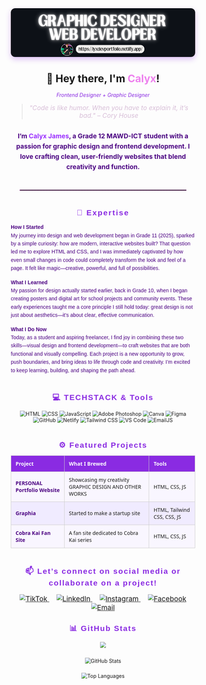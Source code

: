 <!-- Banner Image -->
<p align="center" style="margin-bottom: 2rem;">
  <img src="./GITHUB.png" alt="Banner" style="max-width: 100%; height: auto; border-radius: 12px; box-shadow: 0 6px 15px rgba(138, 43, 226, 0.3);" />
</p>

<!-- Main Heading -->
<h1 align="center">
  👋 Hey there, I'm <span style="color: violet;">Calyx</span>!
</h1>

<p align="center" style="color:#8A2BE2; font-style: italic;">
  Frontend Designer + Graphic Designer
</p>

<!-- Inspiring/Funny Quote -->
<blockquote align="center" style="font-size: 1.1rem; color:#D8BFD8; font-style: italic; margin-top: 1rem; padding: 0 1rem;">
  "Code is like humor. When you have to explain it, it’s bad." – Cory House
</blockquote>

<!-- Intro Paragraph -->
<p align="center" style="font-weight: bold; font-size: 1.1rem; max-width: 90vw; margin: 2rem auto; color: #4b0082; line-height: 1.6;">
  I’m <span style="color: #9b30ff;">Calyx James</span>, a Grade 12 MAWD-ICT student with a passion for 
  <strong>graphic design</strong> and <strong>frontend development</strong>. I love crafting clean, user-friendly websites that blend creativity and function.
</p>

<hr style="border: 1px dotted violet; margin: 3rem auto; max-width: 90%;" />

<!-- Expertise Section -->
<h2 style="color: #8A2BE2; font-family: 'Verdana', sans-serif; letter-spacing: 0.12em; text-align: center; margin-bottom: 1rem;">
  🎯 Expertise
</h2>

<p style="max-width: 90vw; margin: 1rem auto; color: #4b0082; font-family: 'Verdana', sans-serif; line-height: 1.6;">
  <strong>How I Started</strong><br/>
  My journey into design and web development began in Grade 11 (2025), sparked by a simple curiosity: how are modern, interactive websites built? That question led me to explore HTML and CSS, and I was immediately captivated by how even small changes in code could completely transform the look and feel of a page. It felt like magic—creative, powerful, and full of possibilities.
</p>

<p style="max-width: 90vw; margin: 1rem auto; color: #4b0082; font-family: 'Verdana', sans-serif; line-height: 1.6;">
  <strong>What I Learned</strong><br/>
  My passion for design actually started earlier, back in Grade 10, when I began creating posters and digital art for school projects and community events. These early experiences taught me a core principle I still hold today: great design is not just about aesthetics—it’s about clear, effective communication.
</p>

<p style="max-width: 90vw; margin: 1rem auto 3rem auto; color: #4b0082; font-family: 'Verdana', sans-serif; line-height: 1.6;">
  <strong>What I Do Now</strong><br/>
  Today, as a student and aspiring freelancer, I find joy in combining these two skills—visual design and frontend development—to craft websites that are both functional and visually compelling. Each project is a new opportunity to grow, push boundaries, and bring ideas to life through code and creativity. I’m excited to keep learning, building, and shaping the path ahead.
</p>

<!-- Techstack & Tools -->
<h2 style="color:#8A2BE2; font-family: 'Verdana', sans-serif; letter-spacing: 0.1em; text-align:center; margin-bottom: 1rem;">
  💻 TECHSTACK & Tools
</h2>
<p align="center" style="max-width: 90vw; margin: auto 0 3rem 0;">
  <img src="https://img.shields.io/badge/HTML-E34F26?style=for-the-badge&logo=html5&logoColor=white" alt="HTML" style="height: 28px;" />
  <img src="https://img.shields.io/badge/CSS-1572B6?style=for-the-badge&logo=css3&logoColor=white" alt="CSS" style="height: 28px;" />
  <img src="https://img.shields.io/badge/JavaScript-F7DF1E?style=for-the-badge&logo=javascript&logoColor=black" alt="JavaScript" style="height: 28px;" />
  <img src="https://img.shields.io/badge/Adobe%20Photoshop-31A8FF?style=for-the-badge&logo=adobephotoshop&logoColor=white" alt="Adobe Photoshop" style="height: 28px;" />
  <img src="https://img.shields.io/badge/Canva-00C4CC?style=for-the-badge&logo=canva&logoColor=white" alt="Canva" style="height: 28px;" />
  <img src="https://img.shields.io/badge/Figma-F24E1E?style=for-the-badge&logo=figma&logoColor=white" alt="Figma" style="height: 28px;" />
  <img src="https://img.shields.io/badge/GitHub-181717?style=for-the-badge&logo=github&logoColor=white" alt="GitHub" style="height: 28px;" />
  <img src="https://img.shields.io/badge/Netlify-00C7B7?style=for-the-badge&logo=netlify&logoColor=white" alt="Netlify" style="height: 28px;" />
  <img src="https://img.shields.io/badge/Tailwind_CSS-06B6D4?style=for-the-badge&logo=tailwind-css&logoColor=white" alt="Tailwind CSS" style="height: 28px;" />
  <img src="https://img.shields.io/badge/VS%20Code-0078D7?style=for-the-badge&logo=visual-studio-code&logoColor=white" alt="VS Code" style="height: 28px;" />
  <img src="https://img.shields.io/badge/EmailJS-D14836?style=for-the-badge&logo=emailjs&logoColor=white" alt="EmailJS" style="height: 28px;" />
</p>

<!-- Featured Projects -->
<h2 align="center" style="color:#8A2BE2; font-family:'Verdana', sans-serif; letter-spacing: 0.1em; margin-bottom: 1rem;">
  ⚙️ Featured Projects
</h2>

<div align="center" style="overflow-x:auto; max-width: 95vw;">
  <table style="width: 100%; border-collapse: collapse; text-align: left; margin: auto; font-family: 'Segoe UI', Tahoma, Geneva, Verdana, sans-serif;">
    <thead>
      <tr style="background-color: #8A2BE2; color: white;">
        <th style="padding: 12px; border: 1px solid #ccc;">Project</th>
        <th style="padding: 12px; border: 1px solid #ccc;">What I Brewed</th>
        <th style="padding: 12px; border: 1px solid #ccc;">Tools</th>
      </tr>
    </thead>
    <tbody>
      <tr style="background-color: #f9f6ff;">
        <td style="padding: 12px; border: 1px solid #ccc;">
          <a href="https://lyxdevportfolio.netlify.app" target="_blank" style="color: #4B0082; font-weight: bold; text-decoration: none;">
            PERSONAL Portfolio Website
          </a>
        </td>
        <td style="padding: 12px; border: 1px solid #ccc;">Showcasing my creativity GRAPHIC DESIGN AND OTHER WORKS</td>
        <td style="padding: 12px; border: 1px solid #ccc;">HTML, CSS, JS</td>
      </tr>
      <tr style="background-color: #f0ebff;">
        <td style="padding: 12px; border: 1px solid #ccc;">
          <a href="https://graphia.netlify.app" target="_blank" style="color: #4B0082; font-weight: bold; text-decoration: none;">
            Graphia
          </a>
        </td>
        <td style="padding: 12px; border: 1px solid #ccc;">Started to make a startup site</td>
        <td style="padding: 12px; border: 1px solid #ccc;">HTML, Tailwind CSS, CSS, JS</td>
      </tr>
      <tr style="background-color: #f9f6ff;">
        <td style="padding: 12px; border: 1px solid #ccc;">
          <a href="https://lyxdevcobrakai.netlify.app" target="_blank" style="color: #4B0082; font-weight: bold; text-decoration: none;">
            Cobra Kai Fan Site
          </a>
        </td>
        <td style="padding: 12px; border: 1px solid #ccc;">A fan site dedicated to Cobra Kai series</td>
        <td style="padding: 12px; border: 1px solid #ccc;">HTML, CSS, JS</td>
      </tr>
    </tbody>
  </table>
</div>

<!-- Social Section -->
<h2 style="color:#8A2BE2; font-family: 'Verdana', sans-serif; letter-spacing: 0.1em; margin-top: 3rem; margin-bottom: 1rem; text-align:center;">
📫 Let’s connect on social media or collaborate on a project!
</h2>
<p align="center" style="font-size: 1.2rem;">
  <a href="https://www.tiktok.com/@html.lyxxqt" target="_blank" rel="noopener noreferrer" style="margin: 0 10px;">
    <img src="https://img.shields.io/badge/TikTok-000000?style=for-the-badge&logo=tiktok&logoColor=white" alt="TikTok" style="height: 28px;" />
  </a>
  <a href="https://linkedin.com/in/lyxxqt/" target="_blank" rel="noopener noreferrer" style="margin: 0 10px;">
    <img src="https://img.shields.io/badge/LinkedIn-0077B5?style=for-the-badge&logo=linkedin&logoColor=white" alt="LinkedIn" style="height: 28px;" />
  </a>
  <a href="https://instagram.com/lyxxqt" target="_blank" rel="noopener noreferrer" style="margin: 0 10px;">
    <img src="https://img.shields.io/badge/Instagram-E4405F?style=for-the-badge&logo=instagram&logoColor=white" alt="Instagram" style="height: 28px;" />
  </a>
  <a href="https://www.facebook.com/lyxxqt" target="_blank" rel="noopener noreferrer" style="margin: 0 10px;">
    <img src="https://img.shields.io/badge/Facebook-1877F2?style=for-the-badge&logo=facebook&logoColor=white" alt="Facebook" style="height: 28px;" />
  </a>
  <a href="mailto:lyxxqt@gmail.com" target="_blank" rel="noopener noreferrer" style="margin: 0 10px;">
    <img src="https://img.shields.io/badge/Email-D14836?style=for-the-badge&logo=gmail&logoColor=white" alt="Email" style="height: 28px;" />
  </a>
</p>

<!-- GitHub Stats -->
<h2 style="color:#8A2BE2; font-family:'Verdana', sans-serif; letter-spacing: 0.1em; text-align:center;">
  📊 GitHub Stats
</h2>

<p align="center" style="margin-bottom: 1.5rem;">
  <img src="https://github-readme-streak-stats.herokuapp.com/?user=lyxxqtt&theme=radical" />
</p>

<p align="center" style="margin-bottom: 1.5rem;">
  <img src="https://github-readme-stats.vercel.app/api?username=lyxxqtt&show_icons=true&theme=radical&hide_border=false&include_all_commits=true&count_private=true" alt="GitHub Stats" style="max-width: 100%; height: auto;" />
</p>

<p align="center">
  <img src="https://github-readme-stats.vercel.app/api/top-langs/?username=lyxxqtt&layout=compact&theme=radical&hide_border=false" alt="Top Languages" style="max-width: 100%; height: auto;" />
</p>
